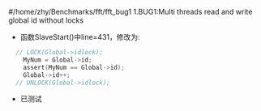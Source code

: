 #/home/zhy/Benchmarks/fft/fft_bug1
1.BUG1:Multi threads read and write global id without locks
- 函数SlaveStart()中line=431，修改为:
```c
  // LOCK(Global->idlock);
    MyNum = Global->id;
    assert(MyNum == Global->id);
    Global->id++;
  // UNLOCK(Global->idlock); 
```
- 已测试



